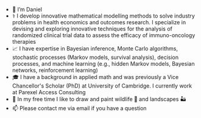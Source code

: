 - 👋 I’m Daniel
- ⚕️ I develop innovative mathematical modelling methods to solve industry problems in health economics and outcomes research. I specialize in devising and exploring innovative techniques for the analysis of randomized clinical trial data to assess the efficacy of immuno-oncology therapies
- 📈 I have expertise in Bayesian inference, Monte Carlo algorithms, stochastic processes (Markov models, survival analysis), decision processes, and machine learning (e.g., hidden Markov models, Bayesian networks, reinforcement learning)
- 🎓 I have a background in applied math and was previously a Vice Chancellor's Scholar (PhD) at University of Cambridge. I currently work at Parexel Access Consulting
- 🎨 In my free time I like to draw and paint wildlife 🦌 and landscapes 🏜️
- 📫 Please contact me via email if you have a question

<!---
daniel-parexel/daniel-parexel is a ✨ special ✨ repository because its `README.md` (this file) appears on your GitHub profile.
You can click the Preview link to take a look at your changes.
--->
